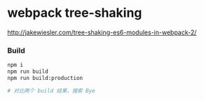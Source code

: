# webpack tree-shaking

http://jakewiesler.com/tree-shaking-es6-modules-in-webpack-2/

### Build

```sh
npm i
npm run build
npm run build:production

# 对比两个 build 结果，搜索 Bye 
```

